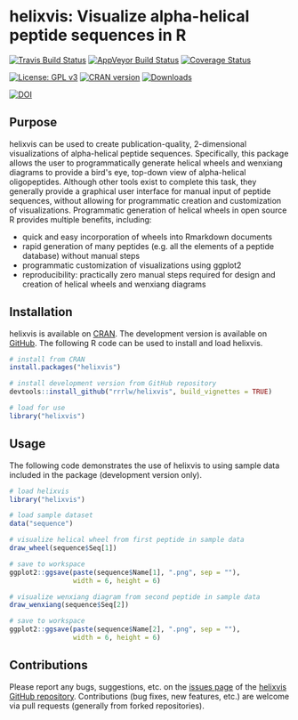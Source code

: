 # helixvis: Visualize alpha-helical peptide sequences in R

[![Travis Build Status](https://travis-ci.org/rrrlw/helixvis.svg?branch=master)](https://travis-ci.org/rrrlw/helixvis)
[![AppVeyor Build Status](https://ci.appveyor.com/api/projects/status/github/rrrlw/helixvis?branch=master&svg=true)](https://ci.appveyor.com/project/rrrlw/helixvis)
[![Coverage Status](https://img.shields.io/codecov/c/github/rrrlw/helixvis/master.svg)](https://codecov.io/github/rrrlw/helixvis?branch=master)

[![License: GPL v3](https://img.shields.io/badge/License-GPL%20v3-blue.svg)](https://www.gnu.org/licenses/gpl-3.0)
[![CRAN version](http://www.r-pkg.org/badges/version/helixvis)](https://CRAN.R-project.org/package=helixvis)
[![Downloads](http://cranlogs.r-pkg.org/badges/grand-total/helixvis)](https://CRAN.R-project.org/package=helixvis)

[![DOI](https://zenodo.org/badge/134013329.svg)](https://zenodo.org/badge/latestdoi/134013329)

## Purpose

helixvis can be used to create publication-quality, 2-dimensional visualizations of alpha-helical peptide sequences.
Specifically, this package allows the user to programmatically generate helical wheels and wenxiang diagrams to provide a bird's eye, top-down view of alpha-helical oligopeptides.
Although other tools exist to complete this task, they generally provide a graphical user interface for manual input of peptide sequences, without allowing for programmatic creation and customization of visualizations.
Programmatic generation of helical wheels in open source R provides multiple benefits, including:

* quick and easy incorporation of wheels into Rmarkdown documents
* rapid generation of many peptides (e.g. all the elements of a peptide database) without manual steps
* programmatic customization of visualizations using ggplot2
* reproducibility: practically zero manual steps required for design and creation of helical wheels and wenxiang diagrams

## Installation

helixvis is available on [CRAN](https://CRAN.R-project.org/package=helixvis).
The development version is available on [GitHub](https://github.com/rrrlw/helixvis).
The following R code can be used to install and load helixvis.

```r
# install from CRAN
install.packages("helixvis")

# install development version from GitHub repository
devtools::install_github("rrrlw/helixvis", build_vignettes = TRUE)

# load for use
library("helixvis")
```

## Usage

The following code demonstrates the use of helixvis to using sample data included in the package (development version only).


```r
# load helixvis
library("helixvis")

# load sample dataset
data("sequence")

# visualize helical wheel from first peptide in sample data
draw_wheel(sequence$Seq[1])

# save to workspace
ggplot2::ggsave(paste(sequence$Name[1], ".png", sep = ""),
                width = 6, height = 6)

# visualize wenxiang diagram from second peptide in sample data
draw_wenxiang(sequence$Seq[2])

# save to workspace
ggplot2::ggsave(paste(sequence$Name[2], ".png", sep = ""),
                width = 6, height = 6)
```

## Contributions

Please report any bugs, suggestions, etc. on the [issues page](https://github.com/rrrlw/helixvis/issues) of the [helixvis GitHub repository](https://github.com/rrrlw/helixvis).
Contributions (bug fixes, new features, etc.) are welcome via pull requests (generally from forked repositories).
